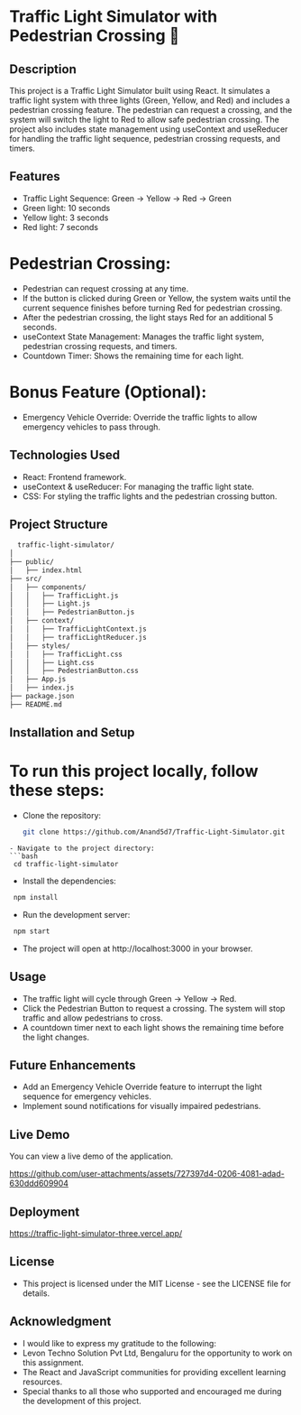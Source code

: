 # Traffic Light Simulator with Pedestrian Crossing 🚦
## Description
This project is a Traffic Light Simulator built using React. It simulates a traffic light system with three lights (Green, Yellow, and Red) and includes a pedestrian crossing feature. The pedestrian can request a crossing, and the system will switch the light to Red to allow safe pedestrian crossing. The project also includes state management using useContext and useReducer for handling the traffic light sequence, pedestrian crossing requests, and timers.

## Features
 - Traffic Light Sequence: Green -> Yellow -> Red -> Green
 - Green light: 10 seconds
 - Yellow light: 3 seconds
 - Red light: 7 seconds
# Pedestrian Crossing:
 - Pedestrian can request crossing at any time.
 - If the button is clicked during Green or Yellow, the system waits until the current sequence finishes before turning Red for pedestrian crossing.
 - After the pedestrian crossing, the light stays Red for an additional 5 seconds.
 - useContext State Management: Manages the traffic light system, pedestrian crossing requests, and timers.
 - Countdown Timer: Shows the remaining time for each light.
# Bonus Feature (Optional):
 - Emergency Vehicle Override: Override the traffic lights to allow emergency vehicles to pass through.
## Technologies Used
 - React: Frontend framework.
 - useContext & useReducer: For managing the traffic light state.
 - CSS: For styling the traffic lights and the pedestrian crossing button.
## Project Structure
```bash
  traffic-light-simulator/
│
├── public/
│   ├── index.html
├── src/
│   ├── components/
│   │   ├── TrafficLight.js
│   │   ├── Light.js
│   │   ├── PedestrianButton.js
│   ├── context/
│   │   ├── TrafficLightContext.js
│   │   ├── trafficLightReducer.js
│   ├── styles/
│   │   ├── TrafficLight.css
│   │   ├── Light.css
│   │   ├── PedestrianButton.css
│   ├── App.js
│   ├── index.js
├── package.json
├── README.md
```
## Installation and Setup
# To run this project locally, follow these steps:
 - Clone the repository:
   ```bash
   git clone https://github.com/Anand5d7/Traffic-Light-Simulator.git
  ```
 - Navigate to the project directory:
  ```bash
   cd traffic-light-simulator
  ```
  - Install the dependencies:
  ```bash
   npm install
  ```
  - Run the development server:
  ```bash
   npm start
  ```
   - The project will open at http://localhost:3000 in your browser.
## Usage
  - The traffic light will cycle through Green -> Yellow -> Red.
  - Click the Pedestrian Button to request a crossing. The system will stop traffic and allow pedestrians to cross.
  - A countdown timer next to each light shows the remaining time before the light changes.
## Future Enhancements
  - Add an Emergency Vehicle Override feature to interrupt the light sequence for emergency vehicles.
  - Implement sound notifications for visually impaired pedestrians.
## Live Demo
You can view a live demo of the application.


https://github.com/user-attachments/assets/727397d4-0206-4081-adad-630ddd609904



## Deployment
https://traffic-light-simulator-three.vercel.app/
## License
  - This project is licensed under the MIT License - see the LICENSE file for details.
## Acknowledgment
 - I would like to express my gratitude to the following:
  - Levon Techno Solution Pvt Ltd, Bengaluru for the opportunity to work on this assignment.
  - The React and JavaScript communities for providing excellent learning resources.
  - Special thanks to all those who supported and encouraged me during the development of this project.
